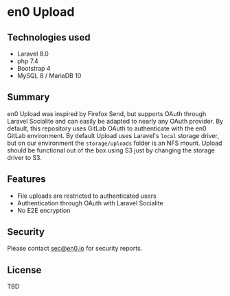 # en0 Upload

## Technologies used

- Laravel 8.0
- php 7.4
- Bootstrap 4
- MySQL 8 / MariaDB 10

## Summary

en0 Upload was inspired by Firefox Send, but supports OAuth through Laravel Socialite and can easily be adapted to
nearly any OAuth provider. By default, this repository uses GitLab OAuth to authenticate with the en0 GitLab environment.
By default Upload uses Laravel's `local` storage driver, but on our environment the `storage/uploads` folder is an NFS mount.
Upload should be functional out of the box using S3 just by changing the storage driver to S3.

## Features

- File uploads are restricted to authenticated users
- Authentication through OAuth with Laravel Socialite
- No E2E encryption

## Security

Please contact sec@en0.io for security reports.

## License

TBD
